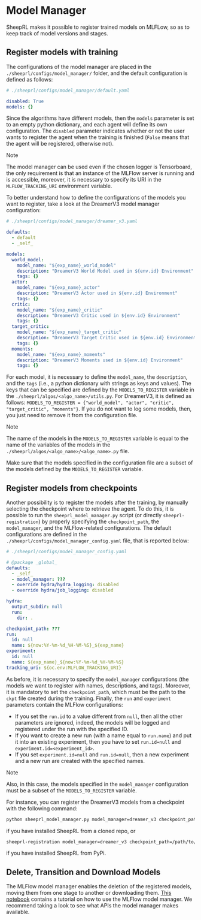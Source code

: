 # Model Manager

SheepRL makes it possible to register trained models on MLFLow, so as to keep track of model versions and stages.

## Register models with training
The configurations of the model manager are placed in the `./sheeprl/configs/model_manager/` folder, and the default configuration is defined as follows:
```yaml
# ./sheeprl/configs/model_manager/default.yaml

disabled: True
models: {}
```
Since the algorithms have different models, then the `models` parameter is set to an empty python dictionary, and each agent will define its own configuration. The `disabled` parameter indicates whether or not the user wants to register the agent when the training is finished (`False` means that the agent will be registered, otherwise not).

> [!NOTE]
>
> The model manager can be used even if the chosen logger is Tensorboard, the only requirement is that an instance of the MLFlow server is running and is accessible, moreover, it is necessary to specify its URI in the `MLFLOW_TRACKING_URI` environment variable.

To better understand how to define the configurations of the models you want to register, take a look at the DreamerV3 model manager configuration:
```yaml
# ./sheeprl/configs/model_manager/dreamer_v3.yaml

defaults:
  - default
  - _self_

models: 
  world_model:
    model_name: "${exp_name}_world_model"
    description: "DreamerV3 World Model used in ${env.id} Environment"
    tags: {}
  actor:
    model_name: "${exp_name}_actor"
    description: "DreamerV3 Actor used in ${env.id} Environment"
    tags: {}
  critic:
    model_name: "${exp_name}_critic"
    description: "DreamerV3 Critic used in ${env.id} Environment"
    tags: {}
  target_critic:
    model_name: "${exp_name}_target_critic"
    description: "DreamerV3 Target Critic used in ${env.id} Environment"
    tags: {}
  moments:
    model_name: "${exp_name}_moments"
    description: "DreamerV3 Moments used in ${env.id} Environment"
    tags: {}
```
For each model, it is necessary to define the `model_name`, the `description`, and the `tags` (i.e., a python dictionary with strings as keys and values). The keys that can be specified are defined by the `MODELS_TO_REGISTER` variable in the `./sheeprl/algos/<algo_name>/utils.py`. For DreamerV3, it is defined as follows: `MODELS_TO_REGISTER = {"world_model", "actor", "critic", "target_critic", "moments"}`.
If you do not want to log some models, then, you just need to remove it from the configuration file.

> [!NOTE]
>
> The name of the models in the `MODELS_TO_REGISTER` variable is equal to the name of the variables of the models in the `./sheeprl/algos/<algo_name>/<algo_name>.py` file.
>
> Make sure that the models specified in the configuration file are a subset of the models defined by the `MODELS_TO_REGISTER` variable.

## Register models from checkpoints
Another possibility is to register the models after the training, by manually selecting the checkpoint where to retrieve the agent. To do this, it is possible to run the `sheeprl_model_manager.py` script (or directly `sheeprl-registration`) by properly specifying the `checkpoint_path`, the `model_manager`, and the MLFlow-related configurations.
The default configurations are defined in the `./sheeprl/configs/model_manager_config.yaml` file, that is reported below:

```yaml
# ./sheeprl/configs/model_manager_config.yaml

# @package _global_
defaults:
  - _self_
  - model_manager: ???
  - override hydra/hydra_logging: disabled
  - override hydra/job_logging: disabled

hydra:
  output_subdir: null
  run:
    dir: .

checkpoint_path: ???
run:
  id: null
  name: ${now:%Y-%m-%d_%H-%M-%S}_${exp_name}
experiment:
  id: null
  name: ${exp_name}_${now:%Y-%m-%d_%H-%M-%S}
tracking_uri: ${oc.env:MLFLOW_TRACKING_URI}
```

As before, it is necessary to specify the `model_manager` configurations (the models we want to register with names, descriptions, and tags). Moreover, it is mandatory to set the `checkpoint_path`, which must be the path to the `ckpt` file created during the training. Finally, the `run` and `experiment` parameters contain the MLFlow configurations:
* If you set the `run.id` to a value different from `null`, then all the other parameters are ignored, indeed, the models will be logged and registered under the run with the specified ID.
* If you want to create a new run (with a name equal to `run.name`) and put it into an existing experiment, then you have to set `run.id=null` and `experiment.id=<experiment_id>`.
* If you set `experiment.id=null` and `run.id=null`, then a new experiment and a new run are created with the specified names.

> [!NOTE]
>
> Also, in this case, the models specified in the `model_manager` configuration must be a subset of the `MODELS_TO_REGISTER` variable.

For instance, you can register the DreamerV3 models from a checkpoint with the following command:

```bash
python sheeprl_model_manager.py model_manager=dreamer_v3 checkpoint_path=/path/to/checkpoint.ckpt
```

if you have installed SheepRL from a cloned repo, or

```bash
sheeprl-registration model_manager=dreamer_v3 checkpoint_path=/path/to/checkpoint.ckpt
```

if you have installed SheepRL from PyPi.

## Delete, Transition and Download Models
The MLFlow model manager enables the deletion of the registered models, moving them from one stage to another or downloading them.
[This notebook](../examples/model_manager.ipynb) contains a tutorial on how to use the MLFlow model manager. We recommend taking a look to see what APIs the model manager makes available.